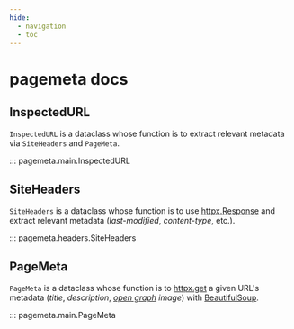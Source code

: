 ```yaml
---
hide:
  - navigation
  - toc
---
```


# pagemeta docs

## InspectedURL

`InspectedURL` is a dataclass whose function is to extract relevant metadata via `SiteHeaders` and `PageMeta`.

::: pagemeta.main.InspectedURL

## SiteHeaders

`SiteHeaders` is a dataclass whose function is to use [httpx.Response](https://httpx.org) and extract relevant metadata (_last-modified_, _content-type_, etc.).

::: pagemeta.headers.SiteHeaders

## PageMeta

`PageMeta` is a dataclass whose function is to [httpx.get](https://httpx.org) a given URL's metadata (_title_, _description_, _[open graph](https://ogp.me/) image_) with [BeautifulSoup](https://www.crummy.com/software/BeautifulSoup/).

::: pagemeta.main.PageMeta
